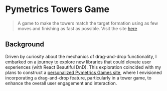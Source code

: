 # Pymetrics Towers Game
> A game to make the towers match the target formation using as few moves and finishing as fast as possible. Visit the site [here](https://photkosee.github.io/react-pymetrics-towers/)

## Background
Driven by curiosity about the mechanics of drag-and-drop functionality, I embarked on a journey to explore new libraries that could elevate user experiences (with React Beautiful DnD). This exploration coincided with my plans to construct a [personalized Pymetrics Games site](https://github.com/photkosee/next-pymetrics-games), where I envisioned incorporating a drag-and-drop feature, particularly in a tower game, to enhance the overall user engagement and interaction.
